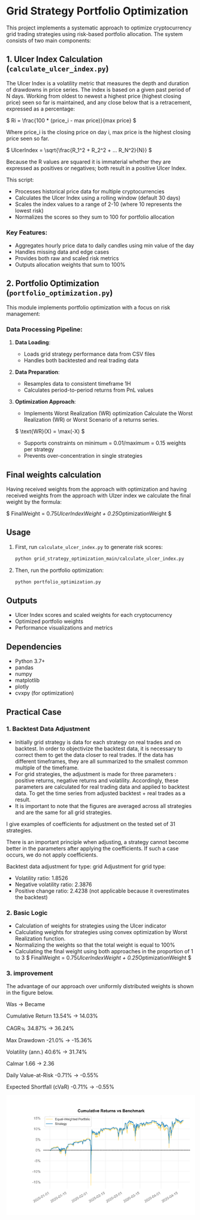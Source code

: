 # Grid Strategy Portfolio Optimization

This project implements a systematic approach to optimize cryptocurrency grid trading strategies using risk-based portfolio allocation. The system consists of two main components:

## 1. Ulcer Index Calculation (`calculate_ulcer_index.py`)

The Ulcer Index is a volatility metric that measures the depth and duration of drawdowns in price series.
The index is based on a given past period of N days. Working from oldest to newest a highest price (highest closing price) seen so far is maintained, and any close below that is a retracement, expressed as a percentage:

$ Ri = \frac{100 * (price_i - max price)}{max price} $

Where price_i is the closing price on day i, max price is the highest closing price seen so far.

$ UlcerIndex = \sqrt{\frac{R_1^2 + R_2^2 + ... R_N^2}{N}} $

Because the R values are squared it is immaterial whether they are expressed as positives or negatives; both result in a positive Ulcer Index.

This script:

- Processes historical price data for multiple cryptocurrencies
- Calculates the Ulcer Index using a rolling window (default 30 days)
- Scales the index values to a range of 2-10 (where 10 represents the lowest risk)
- Normalizes the scores so they sum to 100 for portfolio allocation

### Key Features:
- Aggregates hourly price data to daily candles using min value of the day
- Handles missing data and edge cases
- Provides both raw and scaled risk metrics
- Outputs allocation weights that sum to 100%

## 2. Portfolio Optimization (`portfolio_optimization.py`)

This module implements portfolio optimization with a focus on risk management:

### Data Processing Pipeline:
1. **Data Loading**:
   - Loads grid strategy performance data from CSV files
   - Handles both backtested and real trading data

2. **Data Preparation**:
   - Resamples data to consistent timeframe 1H
   - Calculates period-to-period returns from PnL values

3. **Optimization Approach**:
   - Implements Worst Realization (WR) optimization
   Calculate the Worst Realization (WR) or Worst Scenario of a returns series.

   $ \text{WR}(X) = \max(-X) $ 
   - Supports constraints on minimum = 0.01/maximum = 0.15 weights per strategy
   - Prevents over-concentration in single strategies


## Final weights calculation
Having received weights from the approach with optimization and having received weights from the approach with Ulzer index we calculate the final weight by the formula:

$ FinalWeight = 0.75*UlcerIndexWeight + 0.25*OptimizationWeight $

## Usage

1. First, run `calculate_ulcer_index.py` to generate risk scores:
   ```bash
   python grid_strategy_optimization_main/calculate_ulcer_index.py
   ```

2. Then, run the portfolio optimization:
   ```bash
   python portfolio_optimization.py
   ```

## Outputs

- Ulcer Index scores and scaled weights for each cryptocurrency
- Optimized portfolio weights
- Performance visualizations and metrics

## Dependencies

- Python 3.7+
- pandas
- numpy
- matplotlib
- plotly
- cvxpy (for optimization)

## Practical Case

### **1. Backtest Data Adjustment**
   - Initially grid strategy is data for each strategy on real trades and on backtest. In order to objectivize the backtest data, it is necessary to correct them to get the data closer to real trades. If the data has different timeframes, they are all summarized to the smallest common multiple of the timeframe.
   - For grid strategies, the adjustment is made for three parameters : positive returns, negative returns and volatility. Accordingly, these parameters are calculated for real trading data and applied to backtest data. To get the time series from adjusted backtest + real trades as a result.
   - It is important to note that the figures are averaged across all strategies and are the same for all grid strategies.
   
   I give examples of coefficients for adjustment on the tested set of 31 strategies.

   There is an important principle when adjusting, a strategy cannot become better in the parameters after applying the coefficients. If such a case occurs, we do not apply coefficients. 

   Backtest data adjustment for type: grid
   Adjustment for grid type:
   - Volatility ratio: 1.8526
   - Negative volatility ratio: 2.3876
   - Positive change ratio: 2.4238 (not applicable because it overestimates the backtest)

### **2. Basic Logic**
   - Calculation of weights for strategies using the Ulcer indicator
   - Calculating weights for strategies using convex optimization by Worst Realization function.
   - Normalizing the weights so that the total weight is equal to 100%
   - Calculating the final weight using both approaches in the proportion of 1 to 3
   $ FinalWeight = 0.75*UlcerIndexWeight + 0.25*OptimizationWeight $

### **3. improvement**
The advantage of our approach over uniformly distributed weights is shown in the figure below.

Was -> Became

Cumulative Return	13.54% -> 14.03% 

CAGR﹪	34.87% -> 36.24%

Max Drawdown	-21.0% -> -15.36%


Volatility (ann.)	40.6% -> 31.74%

Calmar	1.66 -> 2.36

Daily Value-at-Risk	-0.71% -> -0.55%

Expected Shortfall (cVaR)	-0.71% -> -0.55%

![alt text](plots/image.png)
